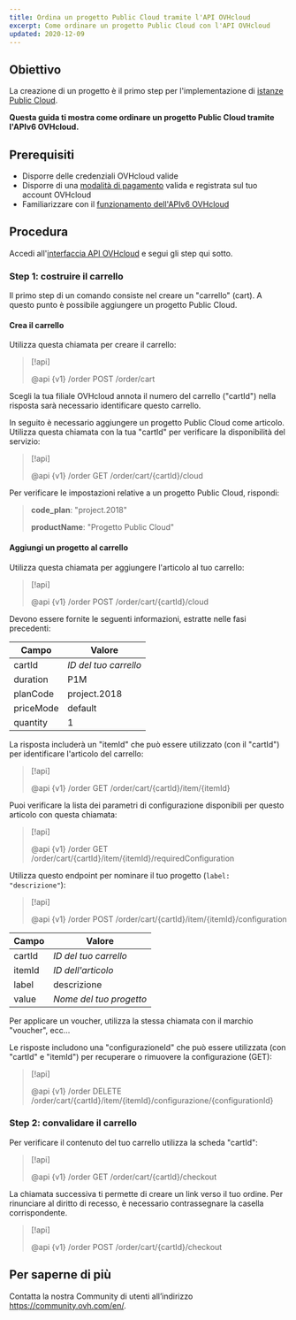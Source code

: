 ```yaml
---
title: Ordina un progetto Public Cloud tramite l'API OVHcloud
excerpt: Come ordinare un progetto Public Cloud con l'API OVHcloud
updated: 2020-12-09
---
```


## Obiettivo

La creazione di un progetto è il primo step per l'implementazione di [istanze Public Cloud](https://www.ovhcloud.com/it/public-cloud/).

**Questa guida ti mostra come ordinare un progetto Public Cloud tramite l'APIv6 OVHcloud.**

## Prerequisiti

- Disporre delle credenziali OVHcloud valide
- Disporre di una [modalità di pagamento](/pages/account_and_service_management/managing_billing_payments_and_services/manage-payment-methods) valida e registrata sul tuo account OVHcloud
- Familiarizzare con il [funzionamento dell'APIv6 OVHcloud](/pages/manage_and_operate/api/first-steps)

## Procedura

Accedi all'[interfaccia API OVHcloud](https://api.ovh.com/) e segui gli step qui sotto.

### Step 1: costruire il carrello

Il primo step di un comando consiste nel creare un "carrello" (cart). A questo punto è possibile aggiungere un progetto Public Cloud.

#### Crea il carrello

Utilizza questa chiamata per creare il carrello:

> [!api]
>
> @api {v1} /order POST /order/cart
>

Scegli la tua filiale OVHcloud annota il numero del carrello ("cartId") nella risposta sarà necessario identificare questo carrello.

In seguito è necessario aggiungere un progetto Public Cloud come articolo. Utilizza questa chiamata con la tua "cartId" per verificare la disponibilità del servizio:

> [!api]
>
> @api {v1} /order GET /order/cart/{cartId}/cloud
>

Per verificare le impostazioni relative a un progetto Public Cloud, rispondi:

>
>**code_plan**: "project.2018"
>
>**productName**: "Progetto Public Cloud"
>

#### Aggiungi un progetto al carrello

Utilizza questa chiamata per aggiungere l'articolo al tuo carrello:

> [!api]
>
> @api {v1} /order POST /order/cart/{cartId}/cloud
>

Devono essere fornite le seguenti informazioni, estratte nelle fasi precedenti:

|Campo|Valore|
|---|---|
|cartId|*ID del tuo carrello*|
|duration|P1M|
|planCode|project.2018|
|priceMode|default|
|quantity|1|

La risposta includerà un "itemId" che può essere utilizzato (con il "cartId") per identificare l'articolo del carrello:

> [!api]
>
> @api {v1} /order GET /order/cart/{cartId}/item/{itemId}
>

Puoi verificare la lista dei parametri di configurazione disponibili per questo articolo con questa chiamata:

> [!api]
>
> @api {v1} /order GET /order/cart/{cartId}/item/{itemId}/requiredConfiguration
>

Utilizza questo endpoint per nominare il tuo progetto (`label: "descrizione"`):

> [!api]
>
> @api {v1} /order POST /order/cart/{cartId}/item/{itemId}/configuration
>

|Campo|Valore|
|---|---|
|cartId|*ID del tuo carrello*|
|itemId|*ID dell'articolo*|
|label|descrizione|
|value|*Nome del tuo progetto*|

Per applicare un voucher, utilizza la stessa chiamata con il marchio "voucher", ecc...

Le risposte includono una "configurazioneId" che può essere utilizzata (con "cartId" e "itemId") per recuperare o rimuovere la configurazione (GET):

> [!api]
>
> @api {v1} /order DELETE /order/cart/{cartId}/item/{itemId}/configurazione/{configurationId}
>

### Step 2: convalidare il carrello

Per verificare il contenuto del tuo carrello utilizza la scheda "cartId":

> [!api]
>
> @api {v1} /order GET /order/cart/{cartId}/checkout
>

La chiamata successiva ti permette di creare un link verso il tuo ordine. Per rinunciare al diritto di recesso, è necessario contrassegnare la casella corrispondente.

> [!api]
>
> @api {v1} /order POST /order/cart/{cartId}/checkout
>

## Per saperne di più

Contatta la nostra Community di utenti all’indirizzo <https://community.ovh.com/en/>.
